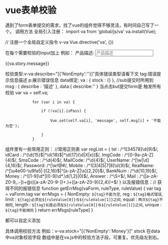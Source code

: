 # vue表单校验
遇到了form表单提交的需求，找了vue的组件觉得不够灵活，有时间自己写了一个。
调用方法
全局引入注册：
import va from 'global/js/va'
va.install(Vue);

// 注册一个全局自定义指令 v-va
Vue.directive('va', {})

在每个需要校验的input加上 例如：
   <label>产品描述:</label>
   <input v-va:describe="[{'NonEmpty':''}]" placeholder="产品描述" v-model="data.describe"  tag="产品描述" type="textarea"/>
   <p class="red">{{va.story.message}}</p>
   校验类型:v-va:describe="[{'NonEmpty':''}]"具体错误类型请看下文  tag:错误提示信息描述 p:展示错误信息
   data绑定:  va  : {
                    stock          : {}
                },
                //sub提交时所用到
                msg : {
                    describe       : '描述'
                },
                data:{
                    describe:''
                }
   当点击but提交form是 触发所有校验       
                var va = self.va;

                for (var i in va) {
                    
                    if (!va[i].isPass) {

                        Vue.set(self.va[i], 'message', self.msg[i] + '不能为空');
                        
                    }
                }
组件里有一些常用正则：
//常用正则表
var regList = {
    tel     : /^1[34578]\d{9}$/,
    idCard  : /^(\d{15}$|^\d{18}$|^\d{17}(\d|X|x))$/,
    ImgCode : /^[0-9a-zA-Z]{4}$/,
    SmsCode : /^\d{4}$/,
    MailCode: /^\d{4}$/,
    UserName: /^[\w|\d]{4,16}$/,
    Password: /^[\w!@#$%^&*.]{6,16}$/,
    Mobile  : /^1[3|4|5|7|8]\d{9}$/,
    RealName: /^[\u4e00-\u9fa5|·]{2,16}$|^[a-zA-Z|\s]{2,20}$/,
    BankNum : /^\d{10,19}$/,
    Money   : /^([1-9]\d*|[0-9]\d*\.\d{1,2}|0)$/,
    Answer  : /^\S+$/,
    Mail    : /^([a-zA-Z0-9_\.\-])+\@(([a-zA-Z0-9\-])+\.)+([a-zA-Z0-9]{2,4})+$/
}
以及报错信息：// 获得不同的报错信息
function getErrMsg(vaForm, ruleType, ruleValue) {
    var tag     = vaForm.tag
    var errMsgs = {
        NonEmpty: `${tag}不能为空`,
        reg     : `${tag}格式错误`,
        limit   : `${tag}必须在${ruleValue[0]}与${ruleValue[1]}之间`,
        equal   : `两次${tag}不相同`,
        length  : `${tag}长度必须在${ruleValue[0]}与${ruleValue[1]}之间`,
        unique  : `${tag}不能相同`
    }
    return errMsgs[ruleType]
}

都可以自定义添加

具体调用校验方法 例如：v-va:stock="[{'NonEmpty':'Money'}]"  stock  在data中va对象校验字段 数组中是在va.js中的校验方法子段，可重复。优先级左到右。

       
   
       
